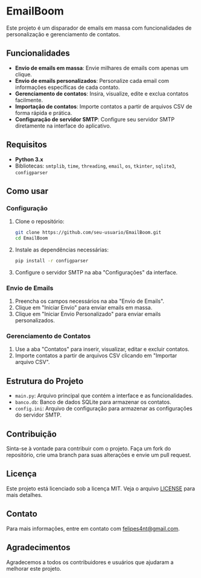 # EmailBoom
Este projeto é um disparador de emails em massa com funcionalidades de personalização e gerenciamento de contatos.

## Funcionalidades

- **Envio de emails em massa**: Envie milhares de emails com apenas um clique.
- **Envio de emails personalizados**: Personalize cada email com informações específicas de cada contato.
- **Gerenciamento de contatos**: Insira, visualize, edite e exclua contatos facilmente.
- **Importação de contatos**: Importe contatos a partir de arquivos CSV de forma rápida e prática.
- **Configuração de servidor SMTP**: Configure seu servidor SMTP diretamente na interface do aplicativo.

## Requisitos

- **Python 3.x**
- Bibliotecas: `smtplib`, `time`, `threading`, `email`, `os`, `tkinter`, `sqlite3`, `configparser`

## Como usar

### Configuração

1. Clone o repositório:
    ```bash
    git clone https://github.com/seu-usuario/EmailBoom.git
    cd EmailBoom
    ```

2. Instale as dependências necessárias:
    ```bash
    pip install -r configparser
    ```

3. Configure o servidor SMTP na aba "Configurações" da interface.

### Envio de Emails

1. Preencha os campos necessários na aba "Envio de Emails".
2. Clique em "Iniciar Envio" para enviar emails em massa.
3. Clique em "Iniciar Envio Personalizado" para enviar emails personalizados.

### Gerenciamento de Contatos

1. Use a aba "Contatos" para inserir, visualizar, editar e excluir contatos.
2. Importe contatos a partir de arquivos CSV clicando em "Importar arquivo CSV".

## Estrutura do Projeto

- `main.py`: Arquivo principal que contém a interface e as funcionalidades.
- `banco.db`: Banco de dados SQLite para armazenar os contatos.
- `config.ini`: Arquivo de configuração para armazenar as configurações do servidor SMTP.

## Contribuição

Sinta-se à vontade para contribuir com o projeto. Faça um fork do repositório, crie uma branch para suas alterações e envie um pull request.

## Licença

Este projeto está licenciado sob a licença MIT. Veja o arquivo [LICENSE](LICENSE) para mais detalhes.

## Contato

Para mais informações, entre em contato com [felipes4nt@gmail.com](mailto:felipes4nt@gmail.com).

## Agradecimentos

Agradecemos a todos os contribuidores e usuários que ajudaram a melhorar este projeto.
